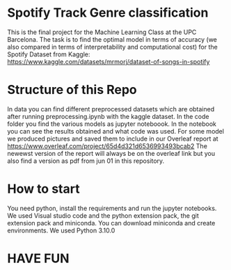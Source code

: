 # Spotify Track Genre classification
This is the final project for the Machine Learning Class at the UPC Barcelona. The task is to find the optimal model in terms of accuracy (we also compared in terms of interpretability and computational cost) for the Spotify Dataset from Kaggle: https://www.kaggle.com/datasets/mrmorj/dataset-of-songs-in-spotify

# Structure of this Repo
In data you can find different preprocessed datasets which are obtained after running preprocessing.ipynb with the kaggle dataset. In the code folder you find the various models as jupyter noteboook. In the notebook you can see the results obtained and what code was used. For some model we produced pictures and saved them to include in our Overleaf report at https://www.overleaf.com/project/65d4d321d6536993493bcab2 The newewst version of the report will always be on the overleaf link but you also find a version as pdf from jun 01 in this repository.

# How to start

You need python, install the requirements and run the jupyter notebooks. We used Visual studio code and the python extension pack, the git extension pack and miniconda. You can download miniconda and create environments. We used Python 3.10.0

# HAVE FUN